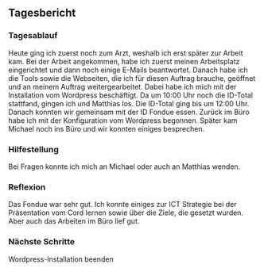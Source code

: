 ## Tagesbericht 


### Tagesablauf
Heute ging ich zuerst noch zum Arzt, weshalb ich erst später zur Arbeit kam. Bei der Arbeit angekommen, habe ich zuerst meinen Arbeitsplatz eingerichtet und dann noch einige E-Mails beantwortet. Danach habe ich die Tools sowie die Webseiten, die ich für diesen Auftrag brauche, geöffnet und an meinem Auftrag weitergearbeitet. Dabei habe ich mich mit der Installation vom Wordpress beschäftigt. Da um 10:00 Uhr noch die ID-Total stattfand, gingen ich und Matthias los. Die ID-Total ging bis um 12:00 Uhr. Danach konnten wir gemeinsam mit der ID Fondue essen. Zurück im Büro habe ich mit der Konfiguration vom Wordpress begonnen. Später kam Michael noch ins Büro und wir konnten einiges besprechen.  

### Hilfestellung
Bei Fragen konnte ich mich an Michael oder auch an Matthias wenden.

### Reflexion
Das Fondue war sehr gut. Ich konnte einiges zur ICT Strategie bei der Präsentation vom Cord lernen sowie über die Ziele, die gesetzt wurden. Aber auch das Arbeiten im Büro lief gut.

### Nächste Schritte 
Wordpress-Installation beenden

